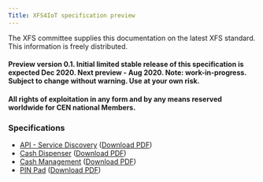 ```yaml
---
Title: XFS4IoT specification preview
---
```

The XFS committee supplies this documentation on the latest XFS standard. This information is freely distributed.

#### Preview version 0.1. Initial limited stable release of this specification is expected Dec 2020. Next preview - Aug 2020. Note: work-in-progress. Subject to change without warning. Use at your own risk.
#### All rights of exploitation in any form and by any means reserved worldwide for CEN national Members.

### Specifications
- [API - Service Discovery](pages/Service-Discovery.html) ([Download PDF](assets/XFS4IoT-Service-Discovery.pdf))
- [Cash Dispenser](pages/Dispenser.html) ([Download PDF](assets/XFS4IoT-Cash-Dispenser.pdf))
- [Cash Management](pages/Cash-Management.html) ([Download PDF](assets/XFS4IoT-Cash-Management.pdf))
- [PIN Pad](pages/PIN.html) ([Download PDF](assets/XFS4IoT-PIN-pad.pdf))


